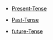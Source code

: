 * [Present-Tense](./Present%20Tense/)

* [Past-Tense](./Past%20Tense/)

* [future-Tense](./Future%20Tense/)